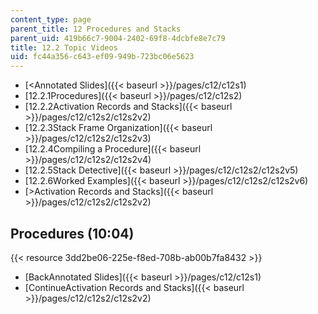 ```yaml
---
content_type: page
parent_title: 12 Procedures and Stacks
parent_uid: 419b66c7-9004-2402-69f8-4dcbfe8e7c79
title: 12.2 Topic Videos
uid: fc44a356-c643-ef09-949b-723bc06e5623
---
```


*   [\<Annotated Slides]({{< baseurl >}}/pages/c12/c12s1)
*   [12.2.1Procedures]({{< baseurl >}}/pages/c12/c12s2)
*   [12.2.2Activation Records and Stacks]({{< baseurl >}}/pages/c12/c12s2/c12s2v2)
*   [12.2.3Stack Frame Organization]({{< baseurl >}}/pages/c12/c12s2/c12s2v3)
*   [12.2.4Compiling a Procedure]({{< baseurl >}}/pages/c12/c12s2/c12s2v4)
*   [12.2.5Stack Detective]({{< baseurl >}}/pages/c12/c12s2/c12s2v5)
*   [12.2.6Worked Examples]({{< baseurl >}}/pages/c12/c12s2/c12s2v6)
*   [\>Activation Records and Stacks]({{< baseurl >}}/pages/c12/c12s2/c12s2v2)

Procedures (10:04)
------------------

{{< resource 3dd2be06-225e-f8ed-708b-ab00b7fa8432 >}}

*   [BackAnnotated Slides]({{< baseurl >}}/pages/c12/c12s1)
*   [ContinueActivation Records and Stacks]({{< baseurl >}}/pages/c12/c12s2/c12s2v2)